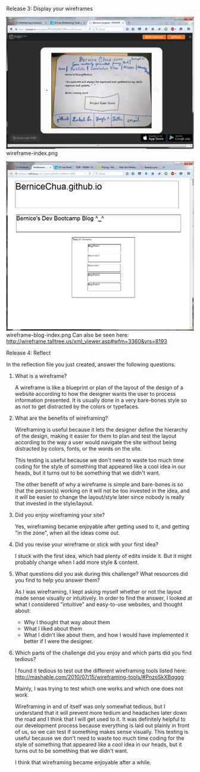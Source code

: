 Release 3: Display your wireframes

![wireframe-index.png](https://raw.githubusercontent.com/BerniceChua/BerniceChua.github.io/master/imgs/wireframe-index.png)
wireframe-index.png

![wireframe-blog-index.png](https://raw.githubusercontent.com/BerniceChua/BerniceChua.github.io/master/imgs/wireframe-blog-index.png)
wireframe-blog-index.png
Can also be seen here: http://wireframe.talltree.us/xml_viewer.asp#wfm=3360&vrs=8193

Release 4: Reflect

In the reflection file you just created, answer the following questions. 

1. What is a wireframe?

   A wireframe is like a blueprint or plan of the layout of the design of a website according to how the designer wants the user to process information presented.  It is usually done in a very bare-bones style so as not to get distracted by the colors or typefaces.  

2. What are the benefits of wireframing?

   Wireframing is useful because it lets the designer define the hierarchy of the design, making it easier for them to plan and test the layout according to the way a user would navigate the site without being distracted by colors, fonts, or the words on the site.

   This testing is useful because we don't need to waste too much time coding for the style of something that appeared like a cool idea in our heads, but it turns out to be something that we didn't want.  

   The other benefit of why a wireframe is simple and bare-bones is so that the person(s) working on it will not be too invested in the idea, and it will be easier to change the layout/style later since nobody is really that invested in the style/layout.  

3. Did you enjoy wireframing your site?

   Yes, wireframing became enjoyable after getting used to it, and getting "in the zone", when all the ideas come out.  

4. Did you revise your wireframe or stick with your first idea?

   I stuck with the first idea, which had plenty of edits inside it.  But it might probably change when I add more style & content.  

5. What questions did you ask during this challenge? What resources did you find to help you answer them?

   As I was wireframing, I kept asking myself whether or not the layout made sense visually or intuitively.  In order to find the answer, I looked at what I considered "intuitive" and easy-to-use websites, and thought about: 
      - Why I thought that way about them
      - What I liked about them
      - What I didn't like about them, and how I would have implemented it better if I were the designer.

6. Which parts of the challenge did you enjoy and which parts did you find tedious?

   I found it tedious to test out the different wireframing tools listed here: http://mashable.com/2010/07/15/wireframing-tools/#PnzoSkXBqgqg

   Mainly, I was trying to test which one works and which one does not work.  

   Wireframing in and of itself was only somewhat tedious, but I understand that it will prevent more tedium and headaches later down the road and I think that I will get used to it.  It was definitely helpful to our development process because everything is laid out plainly in front of us, so we can test if something makes sense visually.  This testing is useful because we don't need to waste too much time coding for the style of something that appeared like a cool idea in our heads, but it turns out to be something that we didn't want.  

   I think that wireframing became enjoyable after a while.  
